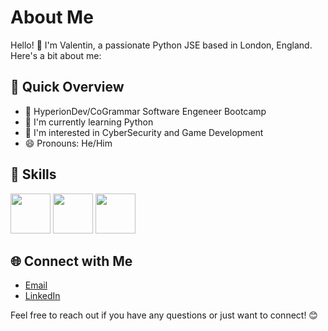 # About Me

Hello! 👋 I'm Valentin, a passionate Python JSE based in London, England. Here's a bit about me:

## 🚀 Quick Overview

- 💼 HyperionDev/CoGrammar Software Engeneer Bootcamp
- 🌱 I'm currently learning Python 
- 🤔 I'm interested in CyberSecurity and Game Development
- 😄 Pronouns: He/Him

## 🔧 Skills


<img height="64px" src="https://cdn.svgporn.com/logos/html-5.svg">  <img height="64px" src="https://cdn.svgporn.com/logos/css-3.svg">  <img height="64px" src="https://cdn4.iconfinder.com/data/icons/logos-and-brands/512/267_Python_logo-128.png">

## 🌐 Connect with Me

- [Email](kvalentin95@gmail.com)  
- [LinkedIn](https://www.linkedin.com/in/valentin-kalanyos-00a245199/)

Feel free to reach out if you have any questions or just want to connect! 😊
